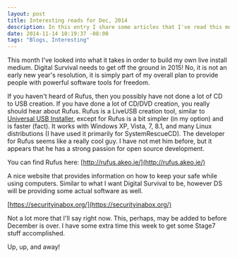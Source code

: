 ```yaml
---
layout: post
title: Interesting reads for Dec, 2014
description: In this entry I share some articles that I've read this month.
date: 2014-11-14 10:19:37 -08:00
tags: "Blogs, Interesting"
---
```



This month I've looked into what it takes in order to build my own live install medium. Digital Survival needs to get off the ground in 2015! No, it is not an early new year's resolution, it is simply part of my overall plan to provide people with powerful software tools for freedom.

If you haven't heard of Rufus, then you possibly have not done a lot of CD to USB creation. If you have done a lot of CD/DVD creation, you really should hear about Rufus. Rufus is a LiveUSB creation tool, similar to [Universal USB Installer](http://www.pendrivelinux.com/universal-usb-installer-easy-as-1-2-3), except for Rufus is a bit simpler (in my option) and is faster (fact). It works with Windows XP, Vista, 7, 8.1, and many Linux distributions (I have used it primarily for SystemRescueCD). The developer for Rufus seems like a really cool guy. I have not met him before, but it appears that he has a strong passion for open source development.

You can find Rufus here: [http://rufus.akeo.ie/](http://rufus.akeo.ie/)

A nice website that provides information on how to keep your safe while using computers. Similar to what I want Digital Survival to be, however DS will be providing some actual software as well.

[https://securityinabox.org/](https://securityinabox.org/)

Not a lot more that I'll say right now. This, perhaps, may be added to before December is over. I have some extra time this week to get some Stage7 stuff accomplished.

Up, up, and away!